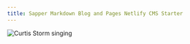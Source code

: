 ```yaml
---
title: Sapper Markdown Blog and Pages Netlify CMS Starter
---
```

![Curtis Storm singing](/images/avatar.jpg)